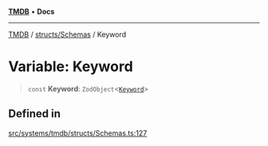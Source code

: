 [**TMDB**](../../../README.md) • **Docs**

***

[TMDB](../../../README.md) / [structs/Schemas](../README.md) / Keyword

# Variable: Keyword

> `const` **Keyword**: `ZodObject`\<[`Keyword`](../type-aliases/Keyword.md)\>

## Defined in

[src/systems/tmdb/structs/Schemas.ts:127](https://github.com/Norviah/media-hub/blob/18a8c2edf600e1d27fc5173db1855dfb068c9a34/src/systems/tmdb/structs/Schemas.ts#L127)
